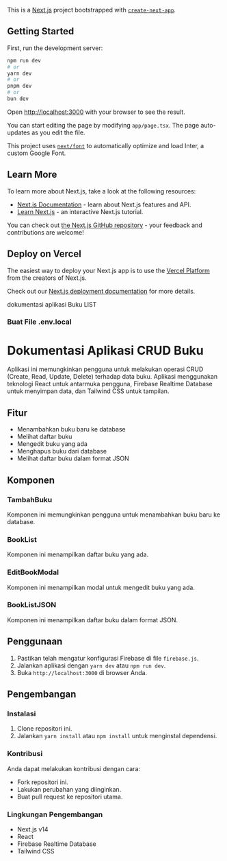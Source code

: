 This is a [Next.js](https://nextjs.org/) project bootstrapped with [`create-next-app`](https://github.com/vercel/next.js/tree/canary/packages/create-next-app).

## Getting Started

First, run the development server:

```bash
npm run dev
# or
yarn dev
# or
pnpm dev
# or
bun dev
```

Open [http://localhost:3000](http://localhost:3000) with your browser to see the result.

You can start editing the page by modifying `app/page.tsx`. The page auto-updates as you edit the file.

This project uses [`next/font`](https://nextjs.org/docs/basic-features/font-optimization) to automatically optimize and load Inter, a custom Google Font.

## Learn More

To learn more about Next.js, take a look at the following resources:

- [Next.js Documentation](https://nextjs.org/docs) - learn about Next.js features and API.
- [Learn Next.js](https://nextjs.org/learn) - an interactive Next.js tutorial.

You can check out [the Next.js GitHub repository](https://github.com/vercel/next.js/) - your feedback and contributions are welcome!

## Deploy on Vercel

The easiest way to deploy your Next.js app is to use the [Vercel Platform](https://vercel.com/new?utm_medium=default-template&filter=next.js&utm_source=create-next-app&utm_campaign=create-next-app-readme) from the creators of Next.js.

Check out our [Next.js deployment documentation](https://nextjs.org/docs/deployment) for more details.


dokumentasi aplikasi Buku LIST

### Buat File .env.local


# Dokumentasi Aplikasi CRUD Buku

Aplikasi ini memungkinkan pengguna untuk melakukan operasi CRUD (Create, Read, Update, Delete) terhadap data buku. Aplikasi menggunakan teknologi React untuk antarmuka pengguna, Firebase Realtime Database untuk menyimpan data, dan Tailwind CSS untuk tampilan.

## Fitur

- Menambahkan buku baru ke database
- Melihat daftar buku
- Mengedit buku yang ada
- Menghapus buku dari database
- Melihat daftar buku dalam format JSON

## Komponen

### TambahBuku

Komponen ini memungkinkan pengguna untuk menambahkan buku baru ke database.

### BookList

Komponen ini menampilkan daftar buku yang ada.

### EditBookModal

Komponen ini menampilkan modal untuk mengedit buku yang ada.

### BookListJSON

Komponen ini menampilkan daftar buku dalam format JSON.

## Penggunaan

1. Pastikan telah mengatur konfigurasi Firebase di file `firebase.js`.
2. Jalankan aplikasi dengan `yarn dev` atau `npm run dev`.
3. Buka `http://localhost:3000` di browser Anda.

## Pengembangan

### Instalasi

1. Clone repositori ini.
2. Jalankan `yarn install` atau `npm install` untuk menginstal dependensi.

### Kontribusi

Anda dapat melakukan kontribusi dengan cara:
- Fork repositori ini.
- Lakukan perubahan yang diinginkan.
- Buat pull request ke repositori utama.

### Lingkungan Pengembangan

- Next.js v14
- React
- Firebase Realtime Database
- Tailwind CSS




